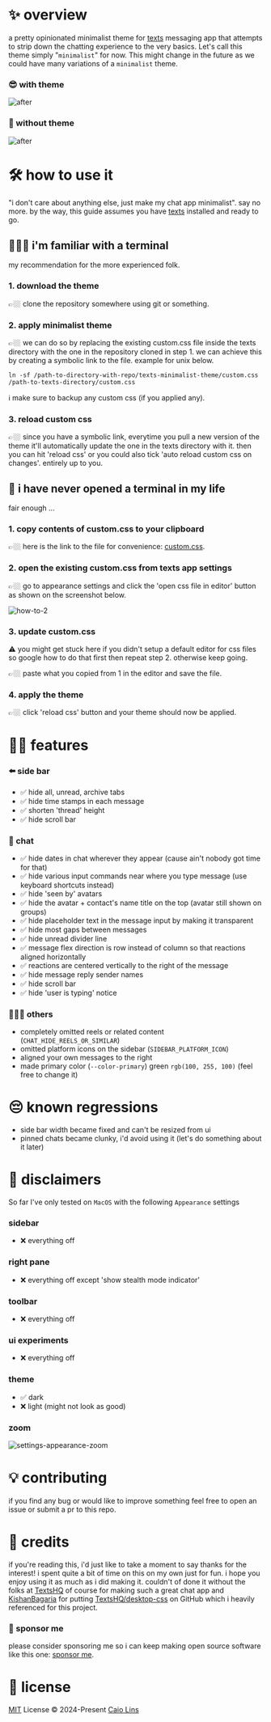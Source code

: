 # ✨ overview
a pretty opinionated minimalist theme for [texts](https://texts.com/) messaging app that attempts to strip down the chatting experience to the very basics. Let's call this theme simply "`minimalist`" for now. This might change in the future as we could have many variations of a `minimalist` theme.

### 😎 with theme

![after](screenshots/screenshot-after.png)
### 🫢 without theme

![after](screenshots/screenshot-before.png)

# 🛠️ how to use it
"i don't care about anything else, just make my chat app minimalist". say no more. by the way, this guide assumes you have [texts](https://texts.com/) installed and ready to go.
## 👨🏻‍💻 i'm familiar with a terminal
my recommendation for the more experienced folk.
### 1. download the theme
👉🏼 clone the repository somewhere using git or something.
### 2. apply minimalist theme
👉🏼 we can do so by replacing the existing custom.css file inside the texts directory with the one in the repository cloned in step 1. we can achieve this by creating a symbolic link to the file. example for unix below.
```
ln -sf /path-to-directory-with-repo/texts-minimalist-theme/custom.css /path-to-texts-directory/custom.css
```
ℹ️ make sure to backup any custom css (if you applied any).
### 3. reload custom css
👉🏼 since you have a symbolic link, everytime you pull a new version of the theme it'll automatically update the one in the texts directory with it. then you can hit 'reload css' or you could also tick 'auto reload custom css on changes'. entirely up to you.
## 🐥 i have never opened a terminal in my life
fair enough ... 
### 1. copy contents of custom.css to your clipboard
👉🏼 here is the link to the file for convenience: [custom.css](https://raw.githubusercontent.com/clins777/texts-minimalist-theme/main/custom.css).
### 2. open the existing custom.css from texts app settings
👉🏼 go to appearance settings and click the 'open css file in editor' button as shown on the screenshot below.

![how-to-2](screenshots/how-to-2.png)
### 3. update custom.css
⚠️ you might get stuck here if you didn't setup a default editor for css files so google how to do that first then repeat step 2. otherwise keep going.

👉🏼 paste what you copied from 1 in the editor and save the file.
### 4. apply the theme
👉🏼 click 'reload css' button and your theme should now be applied.

# 🫰🏼 features
### ⬅️ side bar
- ✅ hide all, unread, archive tabs
- ✅ hide time stamps in each message
- ✅ shorten 'thread' height
- ✅ hide scroll bar
### 💬 chat
- ✅ hide dates in chat wherever they appear (cause ain't nobody got time for that)
- ✅ hide various input commands near where you type message (use keyboard shortcuts instead)
- ✅ hide 'seen by' avatars
- ✅ hide the avatar + contact's name title on the top (avatar still shown on groups)
- ✅ hide placeholder text in the message input by making it transparent
- ✅ hide most gaps between messages
- ✅ hide unread divider line
- ✅ message flex direction is row instead of column so that reactions aligned horizontally
- ✅ reactions are centered vertically to the right of the message
- ✅ hide message reply sender names 
- ✅ hide scroll bar
- ✅ hide 'user is typing' notice
### 🤷🏻‍♂️ others
- completely omitted reels or related content (`CHAT_HIDE_REELS_OR_SIMILAR`)
- omitted platform icons on the sidebar (`SIDEBAR_PLATFORM_ICON`)
- aligned your own messages to the right
- made primary color (`--color-primary`) green `rgb(100, 255, 100)` (feel free to change it)
# 😔 known regressions
- side bar width became fixed and can't be resized from ui
- pinned chats became clunky, i'd avoid using it (let's do something about it later)
# 👀 disclaimers
So far I've only tested on `MacOS` with the following `Appearance` settings
### sidebar
- ❌ everything off
### right pane
- ❌ everything off except 'show stealth mode indicator'
### toolbar
- ❌ everything off
### ui experiments
- ❌ everything off
### theme
- ✅ dark
- ❌ light (might not look as good)
### zoom
![settings-appearance-zoom](screenshots/settings-appearance-zoom.png)

# 💡 contributing
if you find any bug or would like to improve something feel free to open an issue or submit a pr to this repo.
# 🤝 credits
if you're reading this, i'd just like to take a moment to say thanks for the interest! i spent quite a bit of time on this on my own just for fun. i hope you enjoy using it as much as i did making it. couldn't of done it without the folks at [TextsHQ](https://github.com/TextsHQ) of course for making such a great chat app and [KishanBagaria](github.com/KishanBagaria) for putting [TextsHQ/desktop-css](https://github.com/TextsHQ/desktop-css) on GitHub which i heavily referenced for this project.
### 🩷 sponsor me
please consider sponsoring me so i can keep making open source software like this one: [sponsor me](https://github.com/sponsors/clins777).
# 📜 license
[MIT](LICENSE) License © 2024-Present [Caio Lins](github.com/clins777)
